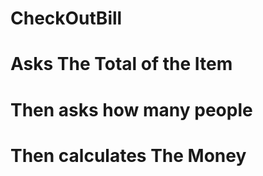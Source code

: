 # CheckOutBill
# Asks The Total of the Item
# Then asks how many people 
# Then calculates The Money
